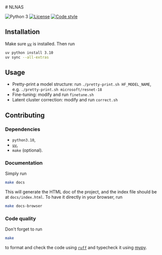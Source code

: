 # NLNAS

![Python 3](https://img.shields.io/badge/python-3-blue?logo=python)
[![License](https://img.shields.io/badge/license-MIT-green)](https://choosealicense.com/licenses/mit/)
[![Code style](https://img.shields.io/badge/style-black-black)](https://pypi.org/project/black)

## Installation

Make sure [`uv`](https://docs.astral.sh/uv/) is installed. Then run

```sh
uv python install 3.10
uv sync --all-extras
```

## Usage

- Pretty-print a model structure: run `./pretty-print.sh HF_MODEL_NAME`, e.g. `./pretty-print.sh microsoft/resnet-18`
- Fine-tuning: modify and run `finetune.sh`
- Latent cluster correction: modify and run `correct.sh`

## Contributing

### Dependencies

- `python3.10`,
- [`uv`](https://docs.astral.sh/uv/),
- `make` (optional).

### Documentation

Simply run

```sh
make docs
```

This will generate the HTML doc of the project, and the index file should be at
`docs/index.html`. To have it directly in your browser, run

```sh
make docs-browser
```

### Code quality

Don't forget to run

```sh
make
```

to format and check the code using [`ruff`](https://docs.astral.sh/ruff/) and
typecheck it using [mypy](http://mypy-lang.org/).
